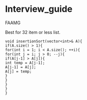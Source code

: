 # Interview_guide
FAAMG

Best for 32 item or less list.
```
void insertionSort(vector<int>& A){
if(A.size() > 1){
for(int i = 1; i < A.size(); ++i){
for(int j = i; j > 0; --j){
if(A[j-1] > A[j]){
int temp = A[j-1];
A[j-1] = A[j];
A[j] = temp;
}
}
}
}
}
```

